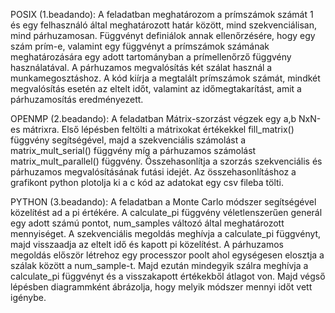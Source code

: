 POSIX (1.beadando):
 A feladatban meghatározom a prímszámok számát 1 és egy felhasználó által meghatározott határ között, mind szekvenciálisan, mind párhuzamosan. Függvényt definiálok annak ellenőrzésére, hogy egy szám prím-e, valamint egy függvényt a prímszámok számának meghatározására egy adott tartományban a prímellenőrző függvény használatával. A párhuzamos megvalósítás két szálat használ a munkamegosztáshoz. A kód kiírja a megtalált prímszámok számát, mindkét megvalósítás esetén az eltelt időt, valamint az időmegtakarítást, amit a párhuzamosítás eredményezett.

 OPENMP (2.beadando):
 A feladatban Mátrix-szorzást végzek egy a,b NxN-es mátrixra. Első lépésben feltölti a mátrixokat értékekkel fill_matrix() függvény segítségével, majd a szekvenciális számolást a matrix_mult_serial() függvény míg a párhuzamos számolást matrix_mult_parallel() függvény. Összehasonlítja a szorzás szekvenciális és párhuzamos megvalósításának futási idejét.  Az összehasonlításhoz a grafikont python plotolja ki a c kód az adatokat egy csv fileba tölti.

 PYTHON (3.beadando):
 A feladatban a Monte Carlo módszer segítségével közelítést ad a pi értékére. A calculate_pi függvény véletlenszerűen generál egy adott számú pontot, num_samples változó által meghatározott mennyiséget. A szekvenciális megoldás meghívja a calculate_pi függvényt, majd visszaadja az eltelt idő és kapott pi közelítést. A párhuzamos megoldás először létrehoz egy processzor poolt ahol egységesen elosztja a szálak között a num_sample-t. Majd ezután mindegyik szálra meghívja a calculate_pi függvényt és a visszakapott értékekből átlagot von. Majd végső lépésben diagrammként ábrázolja, hogy melyik módszer mennyi időt vett igénybe. 
